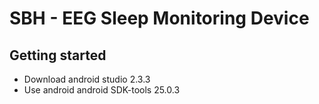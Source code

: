 # SBH - EEG Sleep Monitoring Device

## Getting started

- Download android studio 2.3.3
- Use android android SDK-tools 25.0.3